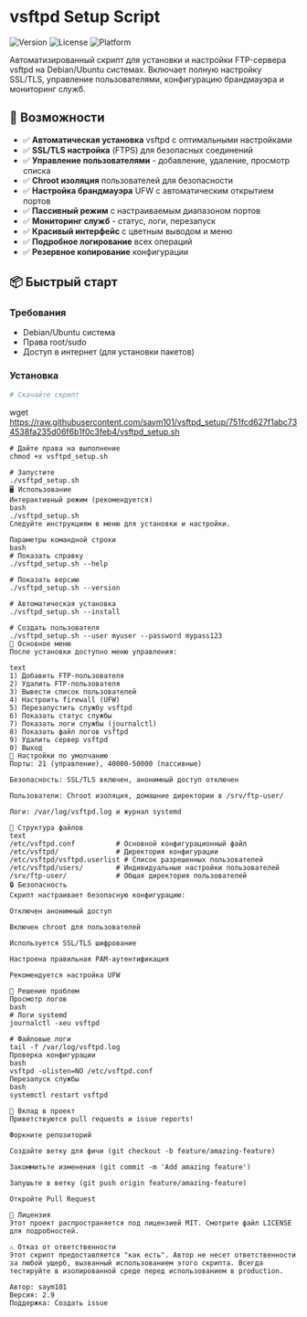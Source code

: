 # vsftpd Setup Script

![Version](https://img.shields.io/badge/version-2.9-blue)
![License](https://img.shields.io/badge/license-MIT-green)
![Platform](https://img.shields.io/badge/platform-Debian%2FUbuntu-orange)

Автоматизированный скрипт для установки и настройки FTP-сервера vsftpd на Debian/Ubuntu системах. Включает полную настройку SSL/TLS, управление пользователями, конфигурацию брандмауэра и мониторинг служб.

## 🚀 Возможности

- ✅ **Автоматическая установка** vsftpd с оптимальными настройками
- ✅ **SSL/TLS настройка** (FTPS) для безопасных соединений
- ✅ **Управление пользователями** - добавление, удаление, просмотр списка
- ✅ **Chroot изоляция** пользователей для безопасности
- ✅ **Настройка брандмауэра** UFW с автоматическим открытием портов
- ✅ **Пассивный режим** с настраиваемым диапазоном портов
- ✅ **Мониторинг служб** - статус, логи, перезапуск
- ✅ **Красивый интерфейс** с цветным выводом и меню
- ✅ **Подробное логирование** всех операций
- ✅ **Резервное копирование** конфигурации

## 📦 Быстрый старт

### Требования
- Debian/Ubuntu система
- Права root/sudo
- Доступ в интернет (для установки пакетов)

### Установка
```bash
# Скачайте скрипт
```
wget https://raw.githubusercontent.com/saym101/vsftpd_setup/751fcd627f1abc734538fa235d06f6b1f0c3feb4/vsftpd_setup.sh
```
# Дайте права на выполнение
chmod +x vsftpd_setup.sh

# Запустите
./vsftpd_setup.sh
🖥️ Использование
Интерактивный режим (рекомендуется)
bash
./vsftpd_setup.sh
Следуйте инструкциям в меню для установки и настройки.

Параметры командной строки
bash
# Показать справку
./vsftpd_setup.sh --help

# Показать версию
./vsftpd_setup.sh --version

# Автоматическая установка
./vsftpd_setup.sh --install

# Создать пользователя
./vsftpd_setup.sh --user myuser --password mypass123
🎯 Основное меню
После установки доступно меню управления:

text
1) Добавить FTP-пользователя
2) Удалить FTP-пользователя  
3) Вывести список пользователей
4) Настроить firewall (UFW)
5) Перезапустить службу vsftpd
6) Показать статус службы
7) Показать логи службы (journalctl)
8) Показать файл логов vsftpd
9) Удалить сервер vsftpd
0) Выход
🔧 Настройки по умолчанию
Порты: 21 (управление), 40000-50000 (пассивные)

Безопасность: SSL/TLS включен, анонимный доступ отключен

Пользователи: Chroot изоляция, домашние директории в /srv/ftp-user/

Логи: /var/log/vsftpd.log и журнал systemd

📁 Структура файлов
text
/etc/vsftpd.conf          # Основной конфигурационный файл
/etc/vsftpd/              # Директория конфигурации
/etc/vsftpd/vsftpd.userlist # Список разрешенных пользователей
/etc/vsftpd/users/        # Индивидуальные настройки пользователей
/srv/ftp-user/            # Общая директория пользователей
🔒 Безопасность
Скрипт настраивает безопасную конфигурацию:

Отключен анонимный доступ

Включен chroot для пользователей

Используется SSL/TLS шифрование

Настроена правильная PAM-аутентификация

Рекомендуется настройка UFW

🐛 Решение проблем
Просмотр логов
bash
# Логи systemd
journalctl -xeu vsftpd

# Файловые логи
tail -f /var/log/vsftpd.log
Проверка конфигурации
bash
vsftpd -olisten=NO /etc/vsftpd.conf
Перезапуск службы
bash
systemctl restart vsftpd

🤝 Вклад в проект
Приветствуются pull requests и issue reports!

Форкните репозиторий

Создайте ветку для фичи (git checkout -b feature/amazing-feature)

Закоммитьте изменения (git commit -m 'Add amazing feature')

Запушьте в ветку (git push origin feature/amazing-feature)

Откройте Pull Request

📄 Лицензия
Этот проект распространяется под лицензией MIT. Смотрите файл LICENSE для подробностей.

⚠️ Отказ от ответственности
Этот скрипт предоставляется "как есть". Автор не несет ответственности за любой ущерб, вызванный использованием этого скрипта. Всегда тестируйте в изолированной среде перед использованием в production.

Автор: saym101
Версия: 2.9
Поддержка: Создать issue
